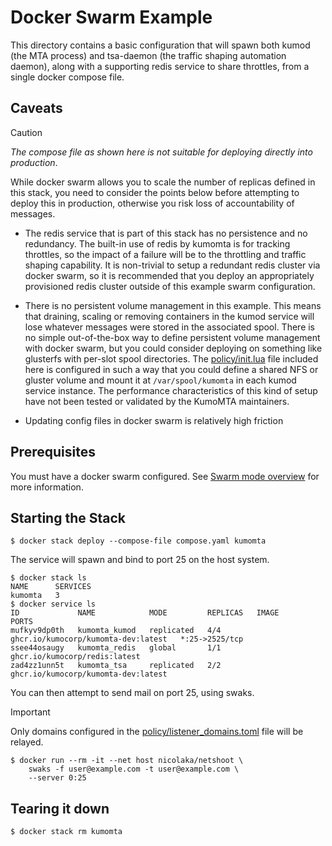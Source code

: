 # Docker Swarm Example

This directory contains a basic configuration that will spawn
both kumod (the MTA process) and tsa-daemon (the traffic shaping
automation daemon), along with a supporting redis service to share
throttles, from a single docker compose file.

## Caveats

> [!CAUTION]
> *The compose file as shown here is not suitable for deploying
> directly into production*.
>
> While docker swarm allows you to scale the number of replicas
> defined in this stack, you need to consider the points below
> before attempting to deploy this in production, otherwise you
> risk loss of accountability of messages.

* The redis service that is part of this stack has no persistence
  and no redundancy. The built-in use of redis by kumomta is for tracking
  throttles, so the impact of a failure will be to the throttling and
  traffic shaping capability. It is non-trivial to setup a redundant
  redis cluster via docker swarm, so it is recommended that you
  deploy an appropriately provisioned redis cluster outside of this
  example swarm configuration.

* There is no persistent volume management in this example.  This means
  that draining, scaling or removing containers in the kumod service will
  lose whatever messages were stored in the associated spool. There is
  no simple out-of-the-box way to define persistent volume management with
  docker swarm, but you could consider deploying on something like
  glusterfs with per-slot spool directories. The
  [policy/init.lua](policy/init.lua) file included here is configured in such
  a way that you could define a shared NFS or gluster volume and mount
  it at `/var/spool/kumomta` in each kumod service instance.
  The performance characteristics of this kind of setup have not been
  tested or validated by the KumoMTA maintainers.

* Updating config files in docker swarm is relatively high friction

## Prerequisites

You must have a docker swarm configured. See [Swarm mode
overview](https://docs.docker.com/engine/swarm/) for more information.

## Starting the Stack

```console
$ docker stack deploy --compose-file compose.yaml kumomta
```

The service will spawn and bind to port 25 on the host system.

```console
$ docker stack ls
NAME      SERVICES
kumomta   3
$ docker service ls
ID             NAME            MODE         REPLICAS   IMAGE                                 PORTS
mufkyv9dp0th   kumomta_kumod   replicated   4/4        ghcr.io/kumocorp/kumomta-dev:latest   *:25->2525/tcp
ssee44osaugy   kumomta_redis   global       1/1        ghcr.io/kumocorp/redis:latest
zad4zz1unn5t   kumomta_tsa     replicated   2/2        ghcr.io/kumocorp/kumomta-dev:latest
```

You can then attempt to send mail on port 25, using swaks.

> [!IMPORTANT]
> Only domains configured in the
> [policy/listener_domains.toml](policy/listener_domains.toml) file will be
> relayed.

```
$ docker run --rm -it --net host nicolaka/netshoot \
    swaks -f user@example.com -t user@example.com \
    --server 0:25
```

## Tearing it down

```console
$ docker stack rm kumomta
```
